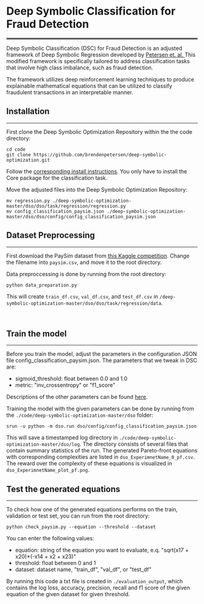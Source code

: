 # Deep Symbolic Classification for Fraud Detection
<hr style="border:2px solid gray">

Deep Symbolic Classification (DSC) for Fraud Detection is an adjusted framework of Deep Symbolic Regression developed by  <a href="https://github.com/brendenpetersen/deep-symbolic-optimization"> Petersen et. al. </a> This modified framework is specifically tailored to address classification tasks that involve high class imbalance, such as fraud detection.

The framework utilizes deep reinforcement learning techniques to produce explainable mathematical equations that can be utilized to classify fraudulent transactions in an interpretable manner.

## Installation
<hr>

First clone the Deep Symbolic Optimization Repository within the the code directory:
```
cd code
git clone https://github.com/brendenpetersen/deep-symbolic-optimization.git
```

Follow the <a href="https://github.com/brendenpetersen/deep-symbolic-optimization"> corresponding install instructions</a>. You only have to install the Core package for the classification task.

Move the adjusted files into the Deep Symbolic Optimization Repository:
```
mv regression.py ./deep-symbolic-optimization-master/dso/dso/task/regression/regression.py
mv config_classification_paysim.json ./deep-symbolic-optimization-master/dso/dso/config/config_classification_paysim.json
```


<!-- ## Experiments
<hr>

For conducting the experiments please go to the experiments directory from the root folder:
```
cd ..
cd experiments
```
This directory contains the scripts to prepare the corresponding Fraud Detection dataset and to run the different experiments. Below we elaborate on the different components.

<br> -->

## Dataset Preprocessing
<hr>

First download the PaySim dataset from <a href="https://www.kaggle.com/datasets/ealaxi/paysim1"> this Kaggle competition</a>. Change the filename into ```paysim.csv```, and move it to the root directory.

Data preproccessing is done by running from the root directory:
```
python data_preparation.py
```
This will create ```train_df.csv```, ```val_df.csv```,  and ```test_df.csv``` in ```/deep-symbolic-optimization-master/dso/dso/task/regression/data```.

<br>

<!-- ### Experiments

In order to replicate all experiments, please run from the root directory:
```
bash all_exp.sh
```
This will run all experiments. Below we will cover all the individual experiments: -->

## Train the model
<hr>

Before you train the model, adjust the parameters in the configuration JSON file  config_classification_paysim.json. The parameters that we tweak in DSC are:
<ul>
  <li>sigmoid_threshold: float between 0.0 and 1.0</li>
  <li>metric: "inv_crossentropy" or "f1_score"</li>
</ul>  

Descriptions of the other parameters can be found <a href="https://github.com/brendenpetersen/deep-symbolic-optimization"> here</a>. 

Training the model with the given parameters can be done by running from the ```./code/deep-symbolic-optimization-master/dso``` folder:
```
srun -u python -m dso.run dso/config/config_classification_paysim.json
```
This will save a timestamped log directory in ```./code/deep-symbolic-optimization-master/dso/log```. The directory consists of several files that contain summary statistics of the run. The generated Pareto-front equations with corresponding complexities are listed in ```dso_ExperimnetName_0_pf.csv```. The reward over the complexity of these equations is visualized in ```dso_ExperimnetName_plot_pf.png```. 

## Test the generated equations
<hr>

To check how one of the generated equations performs on the train, validation or test set, you can run from the root directory: 

```
python check_paysim.py --equation --threshold --dataset
```

You can enter the following values:
<ul>
  <li>equation: string of the equation you want to evaluate, e.q. "sqrt(x17 + x20)*(-x14 + x2 + x23)"</li>
  <li>threshold: float between 0 and 1</li>
  <li>dataset: dataset name, "train_df", "val_df", or "test_df"</li>
</ul>  

By running this code a txt file is created in ```./evaluation_output```, which contains the log loss, accuracy, precision, recall and f1 score of the given equation of the given dataset for given threshold.